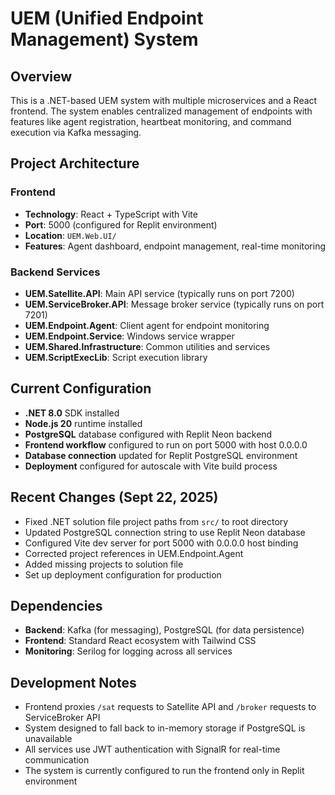 # UEM (Unified Endpoint Management) System

## Overview
This is a .NET-based UEM system with multiple microservices and a React frontend. The system enables centralized management of endpoints with features like agent registration, heartbeat monitoring, and command execution via Kafka messaging.

## Project Architecture

### Frontend
- **Technology**: React + TypeScript with Vite
- **Port**: 5000 (configured for Replit environment)
- **Location**: `UEM.Web.UI/`
- **Features**: Agent dashboard, endpoint management, real-time monitoring

### Backend Services
- **UEM.Satellite.API**: Main API service (typically runs on port 7200)
- **UEM.ServiceBroker.API**: Message broker service (typically runs on port 7201)
- **UEM.Endpoint.Agent**: Client agent for endpoint monitoring
- **UEM.Endpoint.Service**: Windows service wrapper
- **UEM.Shared.Infrastructure**: Common utilities and services
- **UEM.ScriptExecLib**: Script execution library

## Current Configuration
- **.NET 8.0** SDK installed
- **Node.js 20** runtime installed
- **PostgreSQL** database configured with Replit Neon backend
- **Frontend workflow** configured to run on port 5000 with host 0.0.0.0
- **Database connection** updated for Replit PostgreSQL environment
- **Deployment** configured for autoscale with Vite build process

## Recent Changes (Sept 22, 2025)
- Fixed .NET solution file project paths from `src/` to root directory
- Updated PostgreSQL connection string to use Replit Neon database
- Configured Vite dev server for port 5000 with 0.0.0.0 host binding
- Corrected project references in UEM.Endpoint.Agent
- Added missing projects to solution file
- Set up deployment configuration for production

## Dependencies
- **Backend**: Kafka (for messaging), PostgreSQL (for data persistence)
- **Frontend**: Standard React ecosystem with Tailwind CSS
- **Monitoring**: Serilog for logging across all services

## Development Notes
- Frontend proxies `/sat` requests to Satellite API and `/broker` requests to ServiceBroker API
- System designed to fall back to in-memory storage if PostgreSQL is unavailable
- All services use JWT authentication with SignalR for real-time communication
- The system is currently configured to run the frontend only in Replit environment